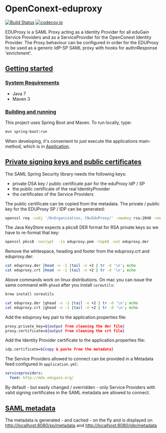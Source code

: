 # OpenConext-eduproxy

[![Build Status](https://travis-ci.org/OpenConext/OpenConext-eduproxy.svg)](https://travis-ci.org/OpenConext/OpenConext-eduproxy)
[![codecov.io](https://codecov.io/gh/OpenConext/OpenConext-eduproxy/coverage.svg)](https://codecov.io/gh/OpenConext/OpenConext-eduproxy)

EDUProxy is a SAML Proxy acting as a Identity Provider for all eduGain Service Providers and
as a ServiceProvider for the OpenConext Identity Provider. The Proxy behaviour can be configured in order
for the EDUProxy to be used as a generic IdP-SP SAML proxy with hooks for authnResponse 'enrichment'.

## [Getting started](#getting-started)

### [System Requirements](#system-requirements)

- Java 7
- Maven 3

### [Building and running](#building-and-running)

This project uses Spring Boot and Maven. To run locally, type:

```bash
mvn spring-boot:run
```

When developing, it's convenient to just execute the applications main-method, which is in [Application](src/main/java/eduproxy/Application.java).

## [Private signing keys and public certificates](#signing-keys)

The SAML Spring Security library needs the following keys:

* private DSA key / public certificate pair for the eduProxy IdP / SP
* the public certificate of the real IdentityProvider
* the certificates of the Service Providers

The public certificate can be copied from the metadata. The private / public key for the EDUProxy SP / IDP can be generated:
 
```bash
openssl req -subj '/O=Organization, CN=EduProxy/' -newkey rsa:2048 -new -x509 -days 3652 -nodes -out eduproxy.crt -keyout eduproxy.pem
```

The Java KeyStore expects a pkcs8 DER format for RSA private keys so we have to re-format that key:

```bash
openssl pkcs8 -nocrypt  -in eduproxy.pem -topk8 -out eduproxy.der
```
 
Remove the whitespace, heading and footer from the eduproxy.crt and eduproxy.der:

```bash
cat eduproxy.der |head -n -1 |tail -n +2 | tr -d '\n'; echo
cat eduproxy.crt |head -n -1 |tail -n +2 | tr -d '\n'; echo
```

Above commands work on linux distributions. On mac you can issue the same command with `ghead` after you install `coreutils`:

```bash
brew install coreutils

cat eduproxy.der |ghead -n -1 |tail -n +2 | tr -d '\n'; echo
cat eduproxy.crt |ghead -n -1 |tail -n +2 | tr -d '\n'; echo
```

Add the eduproxy key pair to the application.properties file:

```bash
proxy.private_key=${output from cleaning the der file}
proxy.certificate=${output from cleaning the crt file}
```

Add the Identity Provider certificate to the application.properties file:

```bash
idp.certificate=${copy & paste from the metadata}
```

The Service Providers allowed to connect can be provided in a Metadata feed configured in ```application.yml```:

```yml
serviceproviders:
  feed: http://mds.edugain.org/
```
By default - but easily changed / overridden - only Service Providers with valid signing certificates in the SAML metadata
are allowed to connect.

## [SAML metadata](#saml-metadata)

The metadata is generated - and cached - on the fly and is displayed on [http://localhost:8080/sp/metadata](http://localhost:8080/sp/metadata)
and [http://localhost:8080/idp/metadata](http://localhost:8080/idp/metadata)



